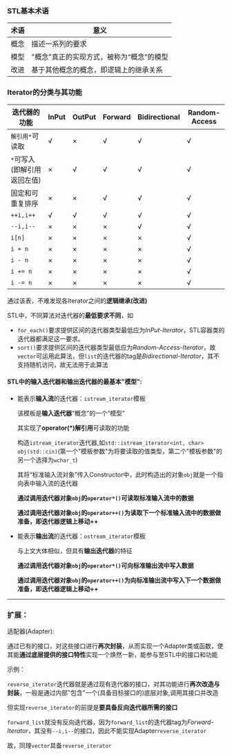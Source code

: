 ### STL基本术语
|术语|意义|
|--|--|
|概念|描述一系列的要求|
|模型|"概念"真正的实现方式，被称为“概念”的模型|
|改进|基于其他概念的概念，即逻辑上的继承关系|

### Iterator的分类与其功能
|迭代器的功能|InPut|OutPut|Forward|Bidirectional|Random-Access|
|--|--|--|--|--|--|
|`解引用*`可读取|√|×|√|√|√|
|`*`可写入(即解引用返回左值)|×|√|√|√|√|
|固定和可重复排序|×|×|√|√|√|
|`++i,i++`|√|√|√|√|√|
|`--i,i--`|×|×|×|√|√|
|`i[n]`|×|×|×|×|√|
|`i + n`|×|×|×|×|√|
|`i - n`|×|×|×|×|√|
|`i += n`|×|×|×|×|√|
|`i -= n`|×|×|×|×|√|

通过该表，不难发现各Iterator之间的**逻辑继承(改进)**

STL中，不同算法对迭代器的**最低要求不同**，如
* `for_each()`要求提供区间的迭代器类型最低应为*InPut-Iterator*，STL容器类的迭代器都满足这一要求。
* `sort()`要求提供区间的迭代器类型最低应为*Random-Access-Iterator*，故`vector`可运用此算法，但`list`的迭代器的tag是*Bidirectional-Iterator*，其不支持随机访问，故无法用于此算法

#### STL中的输入迭代器和输出迭代器的最基本"模型":
* 能表示**输入流**的迭代器：`istream_iterator`模板

  该模板是**输入迭代器**“概念”的一个“模型”
  
  其实现了**operator(*)解引用**可读取的功能

  构造`istream_iterator`迭代器,如`std::istream_iterator<int, char> obj(std::cin)`(第一个"模板参数"为将要读取的值类型，第二个"模板参数"的另一个选择为`wchar_t`)

  其将“标准输入流对象”传入Constructor中，此时构造出的对象`obj`就是一个指向表中输入流的迭代器

  **通过调用迭代器对象`obj`的`operator*()`可读取标准输入流中的数据**

  **通过调用迭代器对象`obj`的`operator++()`为读取下一个标准输入流中的数据做准备，即迭代器逻辑上移动++**

* 能表示**输出流**的迭代器：`ostream_iterator`模板
  
  与上文大体相似，但具有**输出迭代器**的特征

  **通过调用迭代器对象`obj`的`operator*()`可向标准输出流中写入数据**

  **通过调用迭代器对象`obj`的`operator++()`为向标准输出流中写入下一个数据做准备，即迭代器逻辑上移动++**


---
### 扩展：
适配器(Adapter):

通过已有的接口，对这些接口进行**再次封装**，从而实现一个Adapter类或函数，使其能**通过底层提供的接口特性**实现一个焕然一新，能参与至STL中的接口和功能

示例：

`reverse_iterator`迭代器就是通过现有迭代器的接口，对其功能进行**再次改造与封装**，一般是通过内部"包含"一个(具备目标接口的)底层对象,调用其接口并改造

但实现`reverse_iterator`的前提是**要具备反向迭代器所需的接口**

`forward_list`就没有反向迭代器，因为`forward_list`的迭代器tag为*Forward-Iterator*，其没有`--i,i--`的接口，因此不能实现Adapter`reverse_iterator`

故，同理`vector`具备`reverse_iterator`




